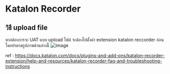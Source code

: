 # Katalon Recorder
## วิธี upload file
หากต้องการจะ UAT แบบ upload ไฟล์ จะต้องไปตั้งค่า extension katalon reccorder ก่อน
โดยทำตามรูปภาพด้านล่างนี้
![image](https://user-images.githubusercontent.com/67323548/217461895-81b99426-4db7-4770-b071-ed89b3f1d419.png)

ref : https://docs.katalon.com/docs/plugins-and-add-ons/katalon-recorder-extension/help-and-resources/katalon-recorder-faq-and-troubleshooting-instructions
